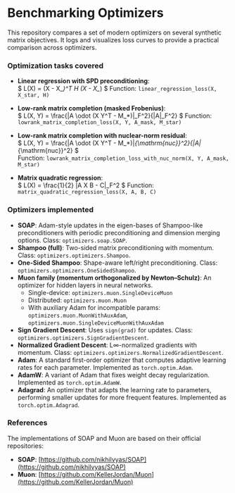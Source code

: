 # Benchmarking Optimizers

This repository compares a set of modern optimizers on several synthetic matrix objectives. It logs and visualizes loss curves to provide a practical comparison across optimizers.

### Optimization tasks covered
- **Linear regression with SPD preconditioning**:  
  $ L(X) = (X - X_*)^T H (X - X_*) $
  Function: `linear_regression_loss(X, X_star, H)`

- **Low-rank matrix completion (masked Frobenius)**:  
  $ L(X, Y) = \frac{\|A \odot (X Y^T - M_*)\|_F^2}{\|A\|_F^2} $
  Function: `lowrank_matrix_completion_loss(X, Y, A_mask, M_star)`

- **Low-rank matrix completion with nuclear-norm residual**:  
  $ L(X, Y) = \frac{\|A \odot (X Y^T - M_*)\|_{\mathrm{nuc}}^2}{\|A\|_{\mathrm{nuc}}^2} $  
  Function: `lowrank_matrix_completion_loss_with_nuc_norm(X, Y, A_mask, M_star)`

- **Matrix quadratic regression**:  
  $ L(X) = \frac{1}{2} \|A X B - C\|_F^2 $
  Function: `matrix_quadratic_regression_loss(X, A, B, C)`


### Optimizers implemented
- **SOAP**: Adam-style updates in the eigen-bases of Shampoo-like preconditioners with periodic preconditioning and dimension merging options. Class: `optimizers.soap.SOAP`.
- **Shampoo (full)**: Two-sided matrix preconditioning with momentum. Class: `optimizers.optimizers.Shampoo`.
- **One-Sided Shampoo**: Shape-aware left/right preconditioning. Class: `optimizers.optimizers.OneSidedShampoo`.
- **Muon family (momentum orthogonalized by Newton–Schulz)**: An optimizer for hidden layers in neural networks.
  - Single-device: `optimizers.muon.SingleDeviceMuon`
  - Distributed: `optimizers.muon.Muon`
  - With auxiliary Adam for incompatible params: `optimizers.muon.MuonWithAuxAdam`, `optimizers.muon.SingleDeviceMuonWithAuxAdam`
- **Sign Gradient Descent**: Uses `sign(grad)` for updates. Class: `optimizers.optimizers.SignGradientDescent`.
- **Normalized Gradient Descent**: L∞-normalized gradients with momentum. Class: `optimizers.optimizers.NormalizedGradientDescent`.
- **Adam**: A standard first-order optimizer that computes adaptive learning rates for each parameter. Implemented as `torch.optim.Adam`.
- **AdamW**: A variant of Adam that fixes weight decay regularization. Implemented as `torch.optim.AdamW`.
- **Adagrad**: An optimizer that adapts the learning rate to parameters, performing smaller updates for more frequent features. Implemented as `torch.optim.Adagrad`.

### References
The implementations of SOAP and Muon are based on their official repositories:
- **SOAP**: [https://github.com/nikhilvyas/SOAP](https://github.com/nikhilvyas/SOAP)
- **Muon**: [https://github.com/KellerJordan/Muon](https://github.com/KellerJordan/Muon)

